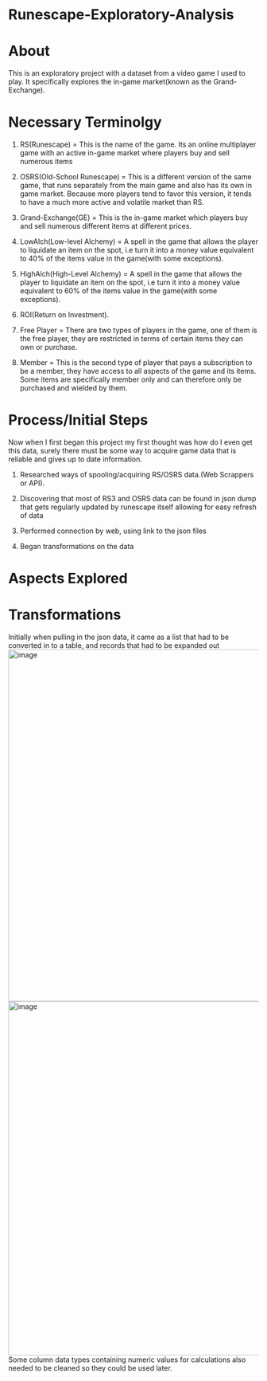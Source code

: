 # Runescape-Exploratory-Analysis
# About
This is an exploratory project with a dataset from a video game I used to play. It specifically explores the in-game market(known as the Grand-Exchange).

# Necessary Terminolgy
1.  RS(Runescape) = This is the name of the game. Its an online multiplayer game with an active in-game market where players buy and sell numerous items

2.  OSRS(Old-School Runescape) = This is a different version of the same game, that runs separately from the main game and also has its own in game market. Because more players tend to favor this version, it tends to have a much more active and volatile market than RS.

3.  Grand-Exchange(GE) = This is the in-game market which players buy and sell numerous different items at different prices.

4.  LowAlch(Low-level Alchemy) = A spell in the game that allows the player to liquidate an item on the spot, i.e turn it into a money value equivalent to 40% of the items value in the game(with some exceptions).

5.  HighAlch(High-Level Alchemy) = A spell in the game that allows the player to liquidate an item on the spot, i.e turn it into a money value equivalent to 60% of the items value in the game(with some exceptions).

6.  ROI(Return on Investment).

7.  Free Player = There are two types of players in the game, one of them is the free player, they are restricted in terms of certain items they can own or purchase.

8.  Member = This is the second type of player that pays a subscription to be a member, they have access to all aspects of the game and its items. Some items are specifically member only and can therefore only be purchased and wielded by them.
# Process/Initial Steps
Now when I first began this project my first thought was how do I even get this data, surely there must be some way to acquire game data that is reliable and gives up to date information.

1. Researched ways of spooling/acquiring RS/OSRS data.(Web Scrappers or API).

2. Discovering that most of RS3 and OSRS data can be found in json dump that gets regularly updated by runescape itself allowing for easy refresh of data

3. Performed connection by web, using link to the json files

4. Began transformations on the data
# Aspects Explored
# Transformations
Initially when pulling in the json data, it came as a list that had to be converted in to a table, and records that had to be expanded out 
<img width="853" height="706" alt="image" src="https://github.com/user-attachments/assets/a7ae72ea-c7c9-41ff-b848-155845f205cf" />
<img width="1303" height="711" alt="image" src="https://github.com/user-attachments/assets/2f9251ea-c20c-4843-b85f-ae99f222245c" />
Some column data types containing numeric values for calculations also needed to be cleaned so they could be used later.
